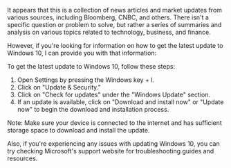 It appears that this is a collection of news articles and market updates from various sources, including Bloomberg, CNBC, and others. There isn't a specific question or problem to solve, but rather a series of summaries and analysis on various topics related to technology, business, and finance.

However, if you're looking for information on how to get the latest update to Windows 10, I can provide you with that information:

To get the latest update to Windows 10, follow these steps:

1. Open Settings by pressing the Windows key + I.
2. Click on "Update & Security."
3. Click on "Check for updates" under the "Windows Update" section.
4. If an update is available, click on "Download and install now" or "Update now" to begin the download and installation process.

Note: Make sure your device is connected to the internet and has sufficient storage space to download and install the update.

Also, if you're experiencing any issues with updating Windows 10, you can try checking Microsoft's support website for troubleshooting guides and resources.